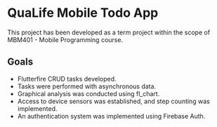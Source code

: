 # QuaLife Mobile Todo App

This project has been developed as a term project within the scope of MBM401 - Mobile Programming course. 

## Goals

- Flutterfire CRUD tasks developed.
- Tasks were performed with asynchronous data.
- Graphical analysis was conducted using fl_chart.
- Access to device sensors was established, and step counting was implemented.
- An authentication system was implemented using Firebase Auth.
